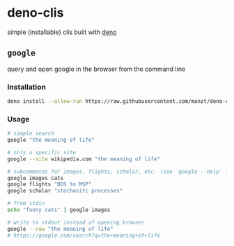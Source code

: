 # deno-clis

simple (installable) clis built with [deno](https://deno.land/)

## `google`

query and open google in the browser from the command line

### Installation

```bash
deno install --allow-run https://raw.githubusercontent.com/manzt/deno-clis/main/google.ts
```

### Usage

```bash
# simple search
google "the meaning of life"

# only a specific site
google --site wikipedia.com "the meaning of life"

# subcommands for images, flights, scholar, etc. (see `google --help` for more)
google images cats
google flights "BOS to MSP"
google scholar "stochasitc processes"

# from stdin
echo "funny cats" | google images

# write to stdout instead of opening browser
google --raw "the meaning of life"
# https://google.com/search?q=the+meaning+of+life
```
